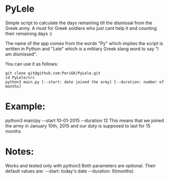 # PyLele
Simple script to calculate the days remaining till the dismissal from the Greek army. A must for Greek soldiers who just cant help it and counting their remaining days :)

The name of the app comes from the words "Py" which implies the script is written in Python and "Lele" which is a military Greek slang word to say "I am dismissed".

You can use it as follows:


```
git clone git@github.com:PeriGK/PyLele.git
cd PyLele/src
python3 main.py [--start: date joined the army] [--duration: number of months]
```

# Example:
python3 main/py --start 10-01-2015 --duration 12
This means that we joined the army in January 10th, 2015 and our duty is supposed to last for 15 months


# Notes:
Works and tested only with python3
Both parameters are optional. Their default values are:
--start:    today's date
--duration: 9(months)
